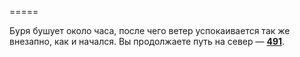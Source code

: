 =====

Буря бушует около часа, после чего ветер успокаивается так же внезапно, как и начался. Вы продолжаете путь на север — [**491**](#n_491).

